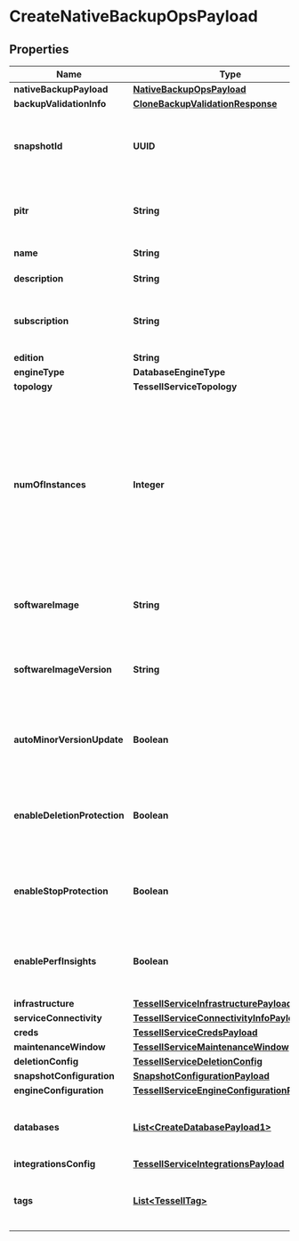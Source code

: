 

# CreateNativeBackupOpsPayload


## Properties

Name | Type | Description | Notes
------------ | ------------- | ------------- | -------------
**nativeBackupPayload** | [**NativeBackupOpsPayload**](NativeBackupOpsPayload.md) |  |  [optional]
**backupValidationInfo** | [**CloneBackupValidationResponse**](CloneBackupValidationResponse.md) |  |  [optional]
**snapshotId** | **UUID** | Tessell service snapshot Id, using which the clone is to be created |  [optional]
**pitr** | **String** | PITR Timestamp, using which the clone is to be created |  [optional]
**name** | **String** | DB Service name | 
**description** | **String** | DB Service&#39;s description |  [optional]
**subscription** | **String** | Tessell Subscription in which the DB Service is to be created | 
**edition** | **String** |  |  [optional]
**engineType** | **DatabaseEngineType** |  | 
**topology** | **TessellServiceTopology** |  | 
**numOfInstances** | **Integer** | Number of instance (nodes) to be created for the DB Service. This is a required input for Apache Kafka. For all other engines, this input would be ignored even if specified. |  [optional]
**softwareImage** | **String** | Software Image to be used to create the DB Service | 
**softwareImageVersion** | **String** | Software Image Version to be used to create the DB Service | 
**autoMinorVersionUpdate** | **Boolean** | Specify whether to automatically update minor version for DB Service |  [optional]
**enableDeletionProtection** | **Boolean** | Specify whether to enable deletion protection for the DB Service |  [optional]
**enableStopProtection** | **Boolean** | Specify whether to enable stop protection for the DB Service |  [optional]
**enablePerfInsights** | **Boolean** | Specify whether to enable perf insights for the DB Service |  [optional]
**infrastructure** | [**TessellServiceInfrastructurePayload1**](TessellServiceInfrastructurePayload1.md) |  | 
**serviceConnectivity** | [**TessellServiceConnectivityInfoPayload**](TessellServiceConnectivityInfoPayload.md) |  | 
**creds** | [**TessellServiceCredsPayload**](TessellServiceCredsPayload.md) |  | 
**maintenanceWindow** | [**TessellServiceMaintenanceWindow**](TessellServiceMaintenanceWindow.md) |  |  [optional]
**deletionConfig** | [**TessellServiceDeletionConfig**](TessellServiceDeletionConfig.md) |  |  [optional]
**snapshotConfiguration** | [**SnapshotConfigurationPayload**](SnapshotConfigurationPayload.md) |  |  [optional]
**engineConfiguration** | [**TessellServiceEngineConfigurationPayload1**](TessellServiceEngineConfigurationPayload1.md) |  | 
**databases** | [**List&lt;CreateDatabasePayload1&gt;**](CreateDatabasePayload1.md) | Specify the databases to be created in the DB Service |  [optional]
**integrationsConfig** | [**TessellServiceIntegrationsPayload**](TessellServiceIntegrationsPayload.md) |  |  [optional]
**tags** | [**List&lt;TessellTag&gt;**](TessellTag.md) | The tags to be associated with the DB Service |  [optional]



